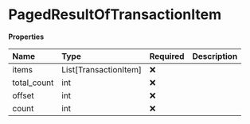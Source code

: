 # PagedResultOfTransactionItem

**Properties**

| Name        | Type                  | Required | Description |
| :---------- | :-------------------- | :------- | :---------- |
| items       | List[TransactionItem] | ❌       |             |
| total_count | int                   | ❌       |             |
| offset      | int                   | ❌       |             |
| count       | int                   | ❌       |             |

<!-- This file was generated by liblab | https://liblab.com/ -->

